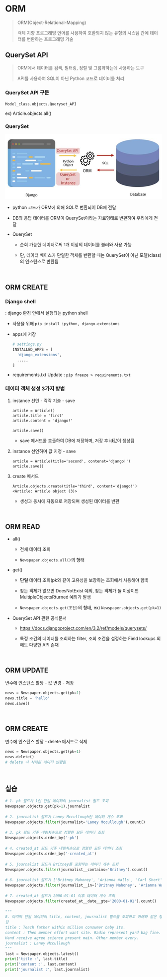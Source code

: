 # ORM

> ORM(Object-Relational-Mapping)
> 
> 객체 지향 프로그래밍 언어를 사용하여 호환되지 않는 유형의 시스템 간에 데이터를 변환하는 프로그래밍 기술

## QuerySet API

> ORM에서 데이터를 검색, 필터링, 정렬 및 그룹화하는데 사용하는 도구
> 
> API를 사용하여 SQL이 아닌 Python 코드로 데이터를 처리

### QuerySet API 구문

`Model_class.objects.Queryset_API`

ex) Article.objects.all()

### QuerySet

![ORM](../image/ORM.jpg)

- python 코드가 ORM에 의해 SQL로 변환되어 DB에 전달

- DB의 응답 데이터를 ORM이 QuerySet이라는 자료형태로 변환하여 우리에게 전달

- QuerySet
  - 순회 가능한 데이터로써 1개 이상의 데이터를 불러와 사용 가능

  - 단, 데이터 베이스가 단일한 객체를 반환할 때는 QuerySet이 아닌 모델(class)의 인스턴스로 반환됨


<br>

## ORM CREATE

### Django shell

: django 환경 안에서 실행되는 python shell

- 사용을 위해 `pip install ipython, django-extensions`

- apps에 저장
  ```python
  # settings.py
  INSTALLED_APPS = [
    'django_extensions',
    ....,
  ]
  ```

- requirements.txt Update : `pip freeze > requirements.txt`

### 데이터 객체 생성 3가지 방법
1. instance 선언 - 각각 기술 - save
    ```shell
    article = Article()
    article.title = 'first'
    article.content = 'django!'

    article.save()
    ```
    - save 메서드롤 호출하여 DB에 저장하며, 저장 후 id값이 생성됨

2. instance 선언하며 값 지정 - save
    ```shell
    article = Article(title='second', contenet='django!')
    article.save()
    ```

3. create 메서드
    ```shell
    Article.objects.create(title='third', content='django!')
    <Article: Article object (3)>
    ```
    - 생성과 동시에 자동으로 저장되며 생성된 데이터를 반환


<br>

## ORM READ

- all()
  - 전체 데이터 조회

  - `Newspaper.objects.all()`의 형태

- get()
  - __단일__ 데이터 조회(pk와 같이 고유성을 보장하는 조회에서 사용해야 함!!)

  - 찾는 객체가 없으면 DoesNotExist 예외, 찾는 객체가 둘 이상이면 MultipleObjectsRturned 예외가 발생

  - `Newspaper.objects.get(조건)`의 형태, ex) `Newspaper.objects.get(pk=1)`

- QuerySet API 관련 공식문서

  - https://docs.djangoproject.com/en/3.2/ref/models/querysets/

  - 특정 조건의 데이터를 조회하는 filter, 조회 조건을 설정하는 Field lookups 외에도 다양한 API 존재


<br>

## ORM UPDATE
변수에 인스턴스 할당 - 값 변경 - 저장
```python
news = Newspaper.objects.get(pk=1)
news.title = 'hello'
news.save()
```


<br>

## ORM CREATE
변수에 인스턴스 할당 - delete 메서드로 삭제
```python
news = Newspaper.objects.get(pk=1)
news.delete()
# delete 시 삭제된 데이터 반환됨
```


<br>

## 실습
```python
# 1. pk 필드가 1인 단일 데이터의 journalist 필드 조회
Newspaper.objects.get(pk=1).journalist

# 2. journalist 필드가 Laney Mccullough인 데이터 개수 조회
Newspaper.objects.filter(journalist='Laney Mccullough').count()

# 3. pk 필드 기준 내림차순으로 정렬한 모든 데이터 조회
Newspaper.objects.order_by('-pk')

# 4. created_at 필드 기준 내림차순으로 정렬한 모든 데이터 조회
Newspaper.objects.order_by('-created_at')

# 5. journalist 필드가 Britney를 포함하는 데이터 개수 조회
Newspaper.objects.filter(journalist__contains='Britney').count()

# 6. journalist 필드가 ['Britney Mahoney', 'Arianna Walls', 'Carl Short']에 속하는 데이터 개수 조회
Newspaper.objects.filter(journalist__in=['Britney Mahoney', 'Arianna Walls', 'Carl Short']).count()

# 7. created_at 필드가 2000-01-01 이후 데이터 개수 조회
Newspaper.objects.filter(created_at__date__gte='2000-01-01').count()

"""
8. 마지막 단일 데이터의 title, content, journalist 필드를 조회하고 아래와 같은 형식으로 출력
답
title : Teach father within million consumer baby its.
content : Then member effort want site. Radio represent yard bag fine. Congress movie ten along.
Hand receive agree science present main. Other member every.
journalist : Laney Mccullough
"""
last = Newspaper.objects.latest()
print('title :', last.title)
print('content :', last.content)
print('journalist :', last.journalist)
```
